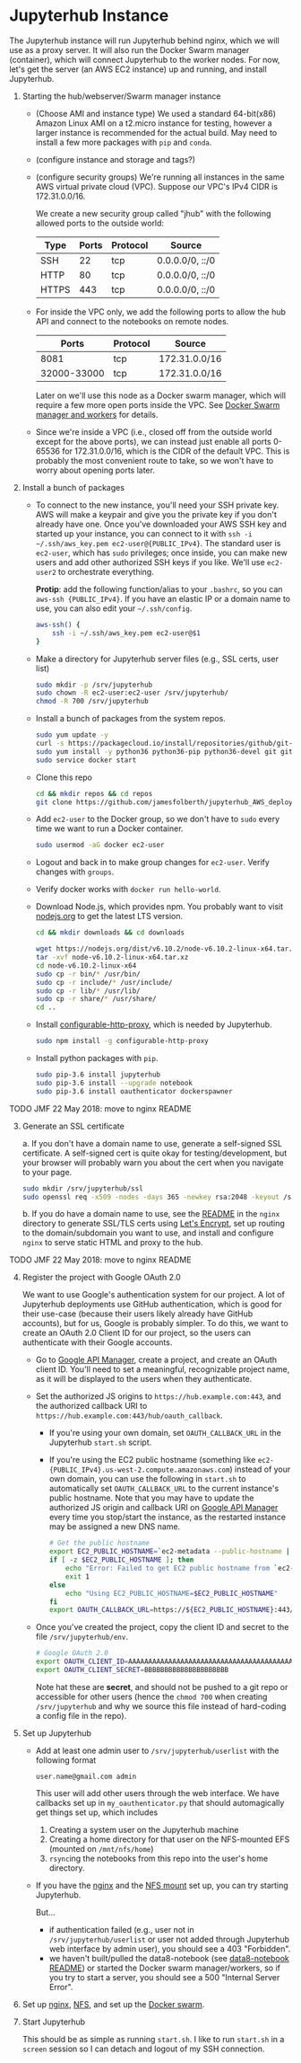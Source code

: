 # Jupyterhub Instance

The Jupyterhub instance will run Jupyterhub behind nginx, which we will use as a proxy server.
It will also run the Docker Swarm manager (container), which will connect Jupyterhub to the worker nodes.
For now, let's get the server (an AWS EC2 instance) up and running, and install Jupyterhub.


1. Starting the hub/webserver/Swarm manager instance
   * (Choose AMI and instance type) We used a standard 64-bit(x86) Amazon Linux AMI on a t2.micro instance for testing, however a larger instance is recommended for the actual build. May need to install a few more packages with `pip` and `conda`.
   * (configure instance and storage and tags?) 
   * (configure security groups) 
     We're running all instances in the same AWS virtual private cloud (VPC).
     Suppose our VPC's IPv4 CIDR is 172.31.0.0/16.
     
     We create a new security group called "jhub" with the following allowed ports to the outside world:

        |Type  | Ports |Protocol | Source |
        |------|-------|---------|-------|
        |SSH   | 22	   | tcp	   | 0.0.0.0/0, ::/0 | 
        |HTTP  | 80	   | tcp 	   | 0.0.0.0/0, ::/0 |
        |HTTPS | 443   | tcp	   | 0.0.0.0/0, ::/0 |

    * For inside the VPC only, we add the following ports to allow the hub API and connect to the notebooks on remote nodes.

        |Ports |	Protocol	| Source |
        |------|----------|--------|
        |8081| tcp	| 172.31.0.0/16 |
        |32000-33000| tcp	| 172.31.0.0/16 |

        Later on we'll use this node as a Docker swarm manager, which will require a few more open ports inside the VPC.
        See [Docker Swarm manager and workers](../swarm_legacy/README.md) for details.

    * Since we're inside a VPC (i.e., closed off from the outside world except for the above ports), we can instead just enable all ports 0-65536 for 172.31.0.0/16, which is the CIDR of the default VPC.
      This is probably the most convenient route to take, so we won't have to worry about opening ports later.


2. Install a bunch of packages
   * To connect to the new instance, you'll need your SSH private key.
     AWS will make a keypair and give you the private key if you don't already have one.
     Once you've downloaded your AWS SSH key and started up your instance, you can connect to it with `ssh -i ~/.ssh/aws_key.pem ec2-user@{PUBLIC_IPv4}`.
     The standard user is `ec2-user`, which has `sudo` privileges; once inside, you can make new users and add other authorized SSH keys if you like.
     We'll use `ec2-user2` to orchestrate everything.

     **Protip**: add the following function/alias to your `.bashrc`, so you can `aws-ssh {PUBLIC_IPv4}`.
     If you have an elastic IP or a domain name to use, you can also edit your `~/.ssh/config`.
     ```bash
     aws-ssh() {
         ssh -i ~/.ssh/aws_key.pem ec2-user@$1
     }
     ```

   * Make a directory for Jupyterhub server files (e.g., SSL certs, user list)
      ```bash
      sudo mkdir -p /srv/jupyterhub
      sudo chown -R ec2-user:ec2-user /srv/jupyterhub/
      chmod -R 700 /srv/jupyterhub
      ```

   * Install a bunch of packages from the system repos.
      ```bash
      sudo yum update -y
      curl -s https://packagecloud.io/install/repositories/github/git-lfs/script.rpm.sh | sudo bash
      sudo yum install -y python36 python36-pip python36-devel git git-lfs docker gcc gcc-c++
      sudo service docker start
      ```

   * Clone this repo
      ```bash
      cd && mkdir repos && cd repos
      git clone https://github.com/jamesfolberth/jupyterhub_AWS_deployment.git
      ```

   * Add `ec2-user` to the Docker group, so we don't have to `sudo` every time we want to run a Docker container.
      ```bash
      sudo usermod -aG docker ec2-user
      ```

   * Logout and back in to make group changes for `ec2-user`.
     Verify changes with `groups`.

   * Verify docker works with `docker run hello-world`.

   * Download Node.js, which provides npm.
     You probably want to visit [nodejs.org](https://nodejs.org/en/download/) to get the latest LTS version.

     ```bash
     cd && mkdir downloads && cd downloads

     wget https://nodejs.org/dist/v6.10.2/node-v6.10.2-linux-x64.tar.xz
     tar -xvf node-v6.10.2-linux-x64.tar.xz
     cd node-v6.10.2-linux-x64
     sudo cp -r bin/* /usr/bin/
     sudo cp -r include/* /usr/include/
     sudo cp -r lib/* /usr/lib/
     sudo cp -r share/* /usr/share/
     cd ..
     ```

   * Install [configurable-http-proxy](https://github.com/jupyterhub/configurable-http-proxy), which is needed by Jupyterhub.
     ```bash
     sudo npm install -g configurable-http-proxy
     ```

   * Install python packages with `pip`.
     ```bash
     sudo pip-3.6 install jupyterhub
     sudo pip-3.6 install --upgrade notebook
     sudo pip-3.6 install oauthenticator dockerspawner
     ```

TODO JMF 22 May 2018: move to nginx README

3. Generate an SSL certificate

   a. If you don't have a domain name to use, generate a self-signed SSL certificate.
      A self-signed cert is quite okay for testing/development, but your browser will probably warn you about the cert when you navigate to your page.

    ```bash
    sudo mkdir /srv/jupyterhub/ssl
    sudo openssl req -x509 -nodes -days 365 -newkey rsa:2048 -keyout /srv/jupyterhub/ssl/hub.key -out /srv/jupyterhub/ssl/hub.crt
    ```

    b. If you do have a domain name to use, see the [README](../nginx/README.md) in the `nginx` directory to generate SSL/TLS certs using [Let's Encrypt](https://letsencrypt.org/), set up routing to the domain/subdomain you want to use, and install and configure `nginx` to serve static HTML and proxy to the hub.


TODO JMF 22 May 2018: move to nginx README

4. Register the project with Google OAuth 2.0

   We want to use Google's authentication system for our project.
   A lot of Jupyterhub deployments use GitHub authentication, which is good for their use-case (because their users likely already have GitHub accounts), but for us, Google is probably simpler.
   To do this, we want to create an OAuth 2.0 Client ID for our project, so the users can authenticate with their Google accounts.

   * Go to [Google API Manager](https://console.developers.google.com/apis/credentials), create a project, and create an OAuth client ID.
     You'll need to set a meaningful, recognizable project name, as it will be displayed to the users when they authenticate.

   * Set the authorized JS origins to `https://hub.example.com:443`, and the authorized callback URI to `https://hub.example.com:443/hub/oauth_callback`.

     - If you're using your own domain, set `OAUTH_CALLBACK_URL` in the Jupyterhub `start.sh` script.

     - If you're using the EC2 public hostname (something like `ec2-{PUBLIC_IPv4}.us-west-2.compute.amazonaws.com`) instead of your own domain, you can use the following in `start.sh` to automatically set `OAUTH_CALLBACK_URL` to the current instance's public hostname.
        Note that you may have to update the authorized JS origin and callback URI on [Google API Manager](https://console.developers.google.com/apis/credentials) every time you stop/start the instance, as the restarted instance may be assigned a new DNS name.

        ```bash
        # Get the public hostname
        export EC2_PUBLIC_HOSTNAME=`ec2-metadata --public-hostname | sed -ne 's/public-hostname: //p'`
        if [ -z $EC2_PUBLIC_HOSTNAME ]; then
            echo "Error: Failed to get EC2 public hostname from `ec2-metadata`"
            exit 1
        else
            echo "Using EC2_PUBLIC_HOSTNAME=$EC2_PUBLIC_HOSTNAME"
        fi
        export OAUTH_CALLBACK_URL=https://${EC2_PUBLIC_HOSTNAME}:443/hub/oauth_callback
        ```

   * Once you've created the project, copy the client ID and secret to the file `/srv/jupyterhub/env`.

     ```bash
     # Google OAuth 2.0
     export OAUTH_CLIENT_ID=AAAAAAAAAAAAAAAAAAAAAAAAAAAAAAAAAAAAAAAAAAAAAA.apps.googleusercontent.com
     export OAUTH_CLIENT_SECRET=BBBBBBBBBBBBBBBBBBBBB
     ```

     Note hat these are **secret**, and should not be pushed to a git repo or accessible for other users (hence the `chmod 700` when creating `/srv/jupyterhub` and why we source this file instead of hard-coding a config file in the repo).

5. Set up Jupyterhub
    * Add at least one admin user to `/srv/jupyterhub/userlist` with the following format
        ```
        user.name@gmail.com admin
        ```
      This user will add other users through the web interface.
      We have callbacks set up in `my_oauthenticator.py` that should automagically get things set up, which includes

      1. Creating a system user on the Jupyterhub machine
      2. Creating a home directory for that user on the NFS-mounted EFS (mounted on `/mnt/nfs/home`)
      3. `rsync`ing the notebooks from this repo into the user's home directory.

    * If you have the [nginx](../nginx/README.md) and the [NFS mount](../nfs/README.md) set up, you can try starting Jupyterhub.

      But...
      - if authentication failed (e.g., user not in `/srv/jupyterhub/userlist` or user not added through Jupyterhub web interface by admin user), you should see a 403 "Forbidden".
      - we haven't built/pulled the data8-notebook (see [data8-notebook README](../data8-notebook/README.md)) or started the Docker swarm manager/workers, so if you try to start a server, you should see a 500 "Internal Server Error".

6. Set up [nginx](../nginx/README.md), [NFS](../nfs/README.md), and set up the [Docker swarm](../swarm_legacy/README.md).

7. Start Jupyterhub

    This should be as simple as running `start.sh`.
    I like to run `start.sh` in a `screen` session so I can detach and logout of my SSH connection.

